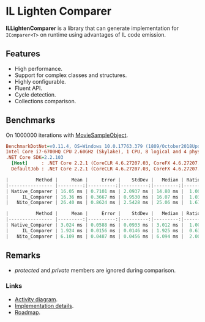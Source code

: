 # IL Lighten Comparer

**ILLightenComparer** is a library that can generate implementation for `IComparer<T>` on runtime using advantages of IL code emission.

## Features

* High performance.
* Support for complex classes and structures.
* Highly configurable.
* Fluent API.
* Cycle detection.
* Collections comparison.

## Benchmarks

On 1000000 iterations with [MovieSampleObject](src/ILLightenComparer.Benchmarks/Benchmark/MovieSampleObject.cs).

``` ini
BenchmarkDotNet=v0.11.4, OS=Windows 10.0.17763.379 (1809/October2018Update/Redstone5)
Intel Core i7-6700HQ CPU 2.60GHz (Skylake), 1 CPU, 8 logical and 4 physical cores
.NET Core SDK=2.2.103
  [Host]     : .NET Core 2.2.1 (CoreCLR 4.6.27207.03, CoreFX 4.6.27207.03), 64bit RyuJIT
  DefaultJob : .NET Core 2.2.1 (CoreCLR 4.6.27207.03, CoreFX 4.6.27207.03), 64bit RyuJIT
```

``` c
|          Method |     Mean |     Error |    StdDev |   Median | Ratio | RatioSD |
|---------------- |---------:|----------:|----------:|---------:|------:|--------:|
| Native_Comparer | 16.05 ms | 0.7101 ms | 2.0937 ms | 14.80 ms |  1.00 |    0.00 |
|     IL_Comparer | 16.36 ms | 0.3667 ms | 0.9530 ms | 16.07 ms |  1.03 |    0.14 |
|   Nito_Comparer | 26.40 ms | 0.8624 ms | 2.5428 ms | 25.06 ms |  1.67 |    0.26 |
```

``` c
|          Method |     Mean |     Error |    StdDev |   Median | Ratio | RatioSD |
|---------------- |---------:|----------:|----------:|---------:|------:|--------:|
| Native_Comparer | 3.024 ms | 0.0588 ms | 0.0933 ms | 3.012 ms |  1.00 |    0.00 |
|     IL_Comparer | 1.924 ms | 0.0156 ms | 0.0146 ms | 1.925 ms |  0.63 |    0.02 |
|   Nito_Comparer | 6.109 ms | 0.0487 ms | 0.0456 ms | 6.094 ms |  2.00 |    0.06 |
```

## Remarks

* *protected* and *private* members are ignored during comparison.

### Links

* [Activity diagram](./docs/activity-diagram.html).
* [Implementation details](./docs/reasoning.md).
* [Roadmap](./docs/roadmap.md).
